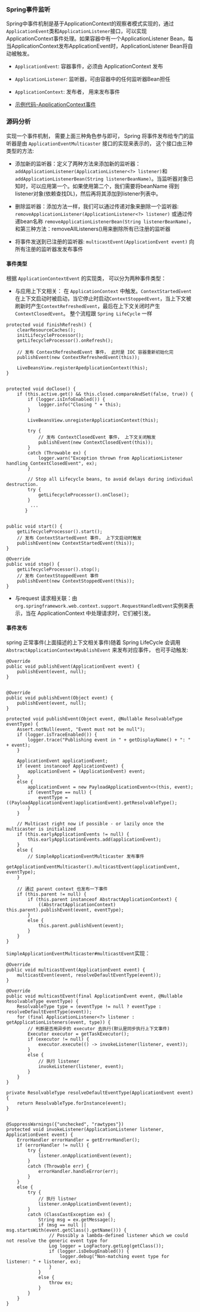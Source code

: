 ### Spring事件监听

Spring中事件机制是基于ApplicationContext的观察者模式实现的，通过`ApplicationEvent`类和`ApplicationListener`接口，可以实现 ApplicationContext事件处理。如果容器中有一个ApplicationListener Bean，每当ApplicationContext发布ApplicationEvent时，ApplicationListener Bean将自动被触发。

- `ApplicationEvent`: 容器事件，必须由 ApplicationContext 发布
- `ApplicationListener`: 监听器，可由容器中的任何监听器Bean担任
- `ApplicationContext`: 发布者， 用来发布事件

- [示例代码-ApplicationContext事件](../../src/main/java/base/event/Test.java)


### 源码分析

实现一个事件机制， 需要上面三种角色参与即可， Spring 将事件发布给专门的监听器是由 `ApplicationEventMulticaster` 接口的实现来表示的， 这个接口由三种类型的方法:
- 添加新的监听器：定义了两种方法来添加新的监听器：`addApplicationListener(ApplicationListener<?> listener)`和`addApplicationListenerBean(String listenerBeanName)`。当监听器对象已知时，可以应用第一个。如果使用第二个，我们需要将beanName 得到 listener对象(依赖查找DL)，然后再将其添加到listener列表中。

- 删除监听器：添加方法一样，我们可以通过传递对象来删除一个监听器: `removeApplicationListener(ApplicationListener<?> listener)` 或通过传递bean名称 `removeApplicationListenerBean(String listenerBeanName)`， 和第三种方法：removeAllListeners()用来删除所有已注册的监听器

- 将事件发送到已注册的监听器: `multicastEvent(ApplicationEvent event)` 向所有注册的监听器发发布事件

#### 事件类型

根据 `ApplicationContextEvent` 的实现类， 可以分为两种事件类型：

- 与应用上下文相关： 在 `ApplicationContext` 中触发。`ContextStartedEvent`在上下文启动时被启动，当它停止时启动`ContextStoppedEvent`，当上下文被刷新时产生`ContextRefreshedEvent`，最后在上下文关闭时产生`ContextClosedEvent`。 整个流程跟 `Spring LifeCycle` 一样
```
protected void finishRefresh() {
	clearResourceCaches();
	initLifecycleProcessor();
	getLifecycleProcessor().onRefresh();

	// 发布 ContextRefreshedEvent 事件， 此时是 IOC 容器重新初始化完
	publishEvent(new ContextRefreshedEvent(this));

	LiveBeansView.registerApedplicationContext(this);
}


protected void doClose() {
	if (this.active.get() && this.closed.compareAndSet(false, true)) {
		if (logger.isInfoEnabled()) {
			logger.info("Closing " + this);
		}

		LiveBeansView.unregisterApplicationContext(this);

		try {
			// 发布 ContextClosedEvent 事件， 上下文关闭触发
			publishEvent(new ContextClosedEvent(this));
		}
		catch (Throwable ex) {
			logger.warn("Exception thrown from ApplicationListener handling ContextClosedEvent", ex);
		}

		// Stop all Lifecycle beans, to avoid delays during individual destruction.
		try {
			getLifecycleProcessor().onClose();
		}
         ...
       }      


public void start() {
	getLifecycleProcessor().start();
    // 发布 ContextStartedEvent 事件， 上下文启动时触发
	publishEvent(new ContextStartedEvent(this));
}

@Override
public void stop() {
	getLifecycleProcessor().stop();
    // 发布 ContextStoppedEvent 事件
	publishEvent(new ContextStoppedEvent(this));
}
```

- 与request 请求相关联：由 `org.springframework.web.context.support.RequestHandledEvent`实例来表示，当在 ApplicationContext 中处理请求时，它们被引发。

#### 事件发布

spring 正常事件(上面描述的上下文相关事件)随着 Spring LifeCycle 会调用 `AbstractApplicationContext#publishEvent` 来发布对应事件， 也可手动触发:
``` 
@Override
public void publishEvent(ApplicationEvent event) {
    publishEvent(event, null);
}


@Override
public void publishEvent(Object event) {
    publishEvent(event, null);
}

protected void publishEvent(Object event, @Nullable ResolvableType eventType) {
    Assert.notNull(event, "Event must not be null");
    if (logger.isTraceEnabled()) {
        logger.trace("Publishing event in " + getDisplayName() + ": " + event);
    }

    ApplicationEvent applicationEvent;
    if (event instanceof ApplicationEvent) {
        applicationEvent = (ApplicationEvent) event;
    }
    else {
        applicationEvent = new PayloadApplicationEvent<>(this, event);
        if (eventType == null) {
            eventType = ((PayloadApplicationEvent)applicationEvent).getResolvableType();
        }
    }

    // Multicast right now if possible - or lazily once the multicaster is initialized
    if (this.earlyApplicationEvents != null) {
        this.earlyApplicationEvents.add(applicationEvent);
    }
    else {
        // SimpleApplicationEventMulticaster 发布事件
        getApplicationEventMulticaster().multicastEvent(applicationEvent, eventType);
    }

    // 通过 parent context 也发布一下事件
    if (this.parent != null) {
        if (this.parent instanceof AbstractApplicationContext) {
            ((AbstractApplicationContext) this.parent).publishEvent(event, eventType);
        }
        else {
            this.parent.publishEvent(event);
        }
    }
}
```

`SimpleApplicationEventMulticaster#multicastEvent`实现：
``` 
@Override
public void multicastEvent(ApplicationEvent event) {
	multicastEvent(event, resolveDefaultEventType(event));
}

@Override
public void multicastEvent(final ApplicationEvent event, @Nullable ResolvableType eventType) {
	ResolvableType type = (eventType != null ? eventType : resolveDefaultEventType(event));
	for (final ApplicationListener<?> listener : getApplicationListeners(event, type)) {
        // 判断是否用异步的 executor 去执行(默认是同步执行上下文事件)
		Executor executor = getTaskExecutor();
		if (executor != null) {
			executor.execute(() -> invokeListener(listener, event));
		}
		else {
            // 执行 listener
			invokeListener(listener, event);
		}
	}
}

private ResolvableType resolveDefaultEventType(ApplicationEvent event) {
	return ResolvableType.forInstance(event);
}


@SuppressWarnings({"unchecked", "rawtypes"})
protected void invokeListener(ApplicationListener listener, ApplicationEvent event) {
	ErrorHandler errorHandler = getErrorHandler();
	if (errorHandler != null) {
		try {
			listener.onApplicationEvent(event);
		}
		catch (Throwable err) {
			errorHandler.handleError(err);
		}
	}
	else {
		try {
            // 执行 listner 
			listener.onApplicationEvent(event);
		}
		catch (ClassCastException ex) {
			String msg = ex.getMessage();
			if (msg == null || msg.startsWith(event.getClass().getName())) {
				// Possibly a lambda-defined listener which we could not resolve the generic event type for
				Log logger = LogFactory.getLog(getClass());
				if (logger.isDebugEnabled()) {
					logger.debug("Non-matching event type for listener: " + listener, ex);
				}
			}
			else {
				throw ex;
			}
		}
	}
}
```